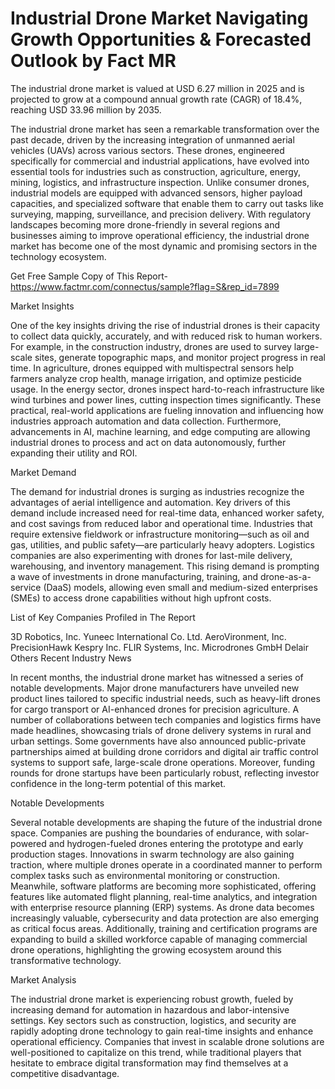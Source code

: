 # Industrial Drone Market Navigating Growth Opportunities & Forecasted Outlook by Fact MR
The industrial drone market is valued at USD 6.27 million in 2025 and is projected to grow at a compound annual growth rate (CAGR) of 18.4%, reaching USD 33.96 million by 2035.

The industrial drone market has seen a remarkable transformation over the past decade, driven by the increasing integration of unmanned aerial vehicles (UAVs) across various sectors. These drones, engineered specifically for commercial and industrial applications, have evolved into essential tools for industries such as construction, agriculture, energy, mining, logistics, and infrastructure inspection. Unlike consumer drones, industrial models are equipped with advanced sensors, higher payload capacities, and specialized software that enable them to carry out tasks like surveying, mapping, surveillance, and precision delivery. With regulatory landscapes becoming more drone-friendly in several regions and businesses aiming to improve operational efficiency, the industrial drone market has become one of the most dynamic and promising sectors in the technology ecosystem.

Get Free Sample Copy of This Report-https://www.factmr.com/connectus/sample?flag=S&rep_id=7899 

Market Insights

One of the key insights driving the rise of industrial drones is their capacity to collect data quickly, accurately, and with reduced risk to human workers. For example, in the construction industry, drones are used to survey large-scale sites, generate topographic maps, and monitor project progress in real time. In agriculture, drones equipped with multispectral sensors help farmers analyze crop health, manage irrigation, and optimize pesticide usage. In the energy sector, drones inspect hard-to-reach infrastructure like wind turbines and power lines, cutting inspection times significantly. These practical, real-world applications are fueling innovation and influencing how industries approach automation and data collection. Furthermore, advancements in AI, machine learning, and edge computing are allowing industrial drones to process and act on data autonomously, further expanding their utility and ROI.

Market Demand

The demand for industrial drones is surging as industries recognize the advantages of aerial intelligence and automation. Key drivers of this demand include increased need for real-time data, enhanced worker safety, and cost savings from reduced labor and operational time. Industries that require extensive fieldwork or infrastructure monitoring—such as oil and gas, utilities, and public safety—are particularly heavy adopters. Logistics companies are also experimenting with drones for last-mile delivery, warehousing, and inventory management. This rising demand is prompting a wave of investments in drone manufacturing, training, and drone-as-a-service (DaaS) models, allowing even small and medium-sized enterprises (SMEs) to access drone capabilities without high upfront costs.

List of Key Companies Profiled in The Report

3D Robotics, Inc.
Yuneec International Co. Ltd.
AeroVironment, Inc.
PrecisionHawk
Kespry Inc.
FLIR Systems, Inc.
Microdrones GmbH
Delair
Others
Recent Industry News

In recent months, the industrial drone market has witnessed a series of notable developments. Major drone manufacturers have unveiled new product lines tailored to specific industrial needs, such as heavy-lift drones for cargo transport or AI-enhanced drones for precision agriculture. A number of collaborations between tech companies and logistics firms have made headlines, showcasing trials of drone delivery systems in rural and urban settings. Some governments have also announced public-private partnerships aimed at building drone corridors and digital air traffic control systems to support safe, large-scale drone operations. Moreover, funding rounds for drone startups have been particularly robust, reflecting investor confidence in the long-term potential of this market.

Notable Developments

Several notable developments are shaping the future of the industrial drone space. Companies are pushing the boundaries of endurance, with solar-powered and hydrogen-fueled drones entering the prototype and early production stages. Innovations in swarm technology are also gaining traction, where multiple drones operate in a coordinated manner to perform complex tasks such as environmental monitoring or construction. Meanwhile, software platforms are becoming more sophisticated, offering features like automated flight planning, real-time analytics, and integration with enterprise resource planning (ERP) systems. As drone data becomes increasingly valuable, cybersecurity and data protection are also emerging as critical focus areas. Additionally, training and certification programs are expanding to build a skilled workforce capable of managing commercial drone operations, highlighting the growing ecosystem around this transformative technology.

Market Analysis

The industrial drone market is experiencing robust growth, fueled by increasing demand for automation in hazardous and labor-intensive settings. Key sectors such as construction, logistics, and security are rapidly adopting drone technology to gain real-time insights and enhance operational efficiency. Companies that invest in scalable drone solutions are well-positioned to capitalize on this trend, while traditional players that hesitate to embrace digital transformation may find themselves at a competitive disadvantage.
